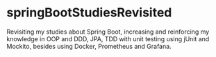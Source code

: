 # springBootStudiesRevisited
Revisiting my studies about Spring Boot, increasing and reinforcing my knowledge in OOP and DDD, JPA, TDD with unit testing using jUnit and Mockito, besides using Docker, Prometheus and Grafana.

